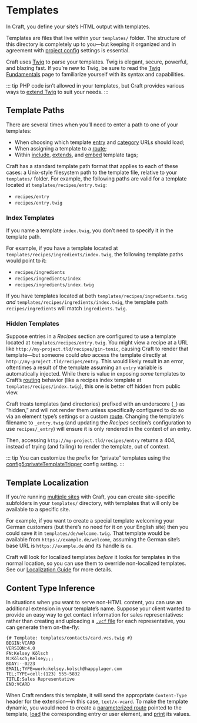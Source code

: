 # Templates

In Craft, you define your site’s HTML output with templates.

<!-- more -->

Templates are files that live within your `templates/` folder. The structure of this directory is completely up to you—but keeping it organized and in agreement with [project config](../system/project-config.md) settings is essential.

Craft uses [Twig](https://twig.symfony.com/) to parse your templates. Twig is elegant, secure, powerful, and blazing fast. If you’re new to Twig, be sure to read the [Twig Fundamentals](twig.md) page to familiarize yourself with its syntax and capabilities.

::: tip
PHP code isn’t allowed in your templates, but Craft provides various ways to [extend Twig](../extend/extending-twig.md) to suit your needs.
:::


## Template Paths

There are several times when you’ll need to enter a path to one of your templates:

- When choosing which template [entry](../reference/element-types/entries.md) and [category](../reference/element-types/categories.md) URLs should load;
- When assigning a template to a [route](../system/routing.md#dynamic-routes);
- Within [include](https://twig.symfony.com/doc/tags/include.html), [extends](https://twig.symfony.com/doc/tags/extends.html), and [embed](https://twig.symfony.com/doc/tags/embed.html) template tags;

Craft has a standard template path format that applies to each of these cases: a Unix-style filesystem path to the template file, relative to your `templates/` folder. For example, the following paths are valid for a template located at `templates/recipes/entry.twig`:

- `recipes/entry`
- `recipes/entry.twig`

### Index Templates

If you name a template `index.twig`, you don’t need to specify it in the template path.

For example, if you have a template located at `templates/recipes/ingredients/index.twig`, the following template paths would point to it:

- `recipes/ingredients`
- `recipes/ingredients/index`
- `recipes/ingredients/index.twig`

If you have templates located at both `templates/recipes/ingredients.twig` *and* `templates/recipes/ingredients/index.twig`, the template path `recipes/ingredients` will match `ingredients.twig`.

### Hidden Templates

Suppose entries in a _Recipes_ section are configured to use a template located at `templates/recipes/entry.twig`. You might view a recipe at a URL like `http://my-project.tld/recipes/gin-tonic`, causing Craft to render that template—but someone could _also_ access the template directly at `http://my-project.tld/recipes/entry`. This would likely result in an error, oftentimes a result of the template assuming an `entry` variable is automatically injected. While there is value in exposing _some_ templates to Craft’s [routing](../system/routing.md) behavior (like a recipes index template at `templates/recipes/index.twig`), this one is better off hidden from public view.

Craft treats templates (and directories) prefixed with an underscore (`_`) as “hidden,” and will not render them unless specifically configured to do so via an element type’s settings or a custom [route](../system/routing.md#advanced-routing-with-url-rules). Changing the template’s filename to `_entry.twig` (and updating the _Recipes_ section’s configuration to use `recipes/_entry`) will ensure it is only rendered in the context of an entry.

Then, accessing `http://my-project.tld/recipes/entry` returns a 404, instead of trying (and failing) to render the template, out of context.

::: tip
You can customize the prefix for “private” templates using the <config5:privateTemplateTrigger> config setting.
:::

## Template Localization

If you’re running [multiple sites](../system/sites.md) with Craft, you can create site-specific subfolders in your `templates/` directory, with templates that will only be available to a specific site.

For example, if you want to create a special template welcoming your German customers (but there’s no need for it on your English site) then you could save it in `templates/de/welcome.twig`. That template would be available from `https://example.de/welcome`, assuming the German site’s base URL is `https://example.de` and its handle is `de`.

Craft will look for localized templates _before_ it looks for templates in the normal location, so you can use them to override non-localized templates. See our [Localization Guide](../system/sites.md) for more details.

## Content Type Inference

In situations when you want to serve non-HTML content, you can use an additional extension in your template’s name.
Suppose your client wanted to provide an easy way to get contact information for sales representatives: rather than creating and uploading a [`.vcf` file](https://en.wikipedia.org/wiki/VCard) for each representative, you can generate them on-the-fly:

```twig
{# Template: templates/contacts/card.vcs.twig #}
BEGIN:VCARD
VERSION:4.0
FN:Kelsey Kölsch
N:Kölsch;Kelsey;;;
BDAY:--0223
EMAIL;TYPE=work:kelsey.kolsch@happylager.com
TEL;TYPE=cell:(123) 555-5832
TITLE:Sales Representative
END:VCARD
```

When Craft renders this template, it will send the appropriate `Content-Type` header for the extension—in this case, `text/x-vcard`.
To make the template dynamic, you would need to create a [parameterized route](../system/routing.md#dynamic-routes) pointed to the template, [load](../system/routing.md#accessing-named-parameters-in-your-templates) the corresponding entry or user element, and [print](twig.md#print-statements) its values.
